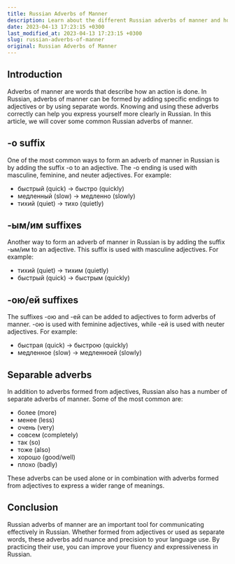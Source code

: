 ```yaml
---
title: Russian Adverbs of Manner
description: Learn about the different Russian adverbs of manner and how to use them correctly.
date: 2023-04-13 17:23:15 +0300
last_modified_at: 2023-04-13 17:23:15 +0300
slug: russian-adverbs-of-manner
original: Russian Adverbs of Manner
---
```

## Introduction
Adverbs of manner are words that describe how an action is done. In Russian, adverbs of manner can be formed by adding specific endings to adjectives or by using separate words. Knowing and using these adverbs correctly can help you express yourself more clearly in Russian. In this article, we will cover some common Russian adverbs of manner.

## -о suffix

One of the most common ways to form an adverb of manner in Russian is by adding the suffix -о to an adjective. The -о ending is used with masculine, feminine, and neuter adjectives. For example:

- быстрый (quick) → быстро (quickly)
- медленный (slow) → медленно (slowly)
- тихий (quiet) → тихо (quietly)

## -ым/им suffixes

Another way to form an adverb of manner in Russian is by adding the suffix -ым/им to an adjective. This suffix is used with masculine adjectives. For example:

- тихий (quiet) → тихим (quietly)
- быстрый (quick) → быстрым (quickly)

## -ою/ей suffixes

The suffixes -ою and -ей can be added to adjectives to form adverbs of manner. -ою is used with feminine adjectives, while -ей is used with neuter adjectives. For example:

- быстрая (quick) → быстрою (quickly)
- медленное (slow) → медленноей (slowly)

## Separable adverbs

In addition to adverbs formed from adjectives, Russian also has a number of separate adverbs of manner. Some of the most common are:

- более (more)
- менее (less)
- очень (very)
- совсем (completely)
- так (so)
- тоже (also)
- хорошо (good/well)
- плохо (badly)

These adverbs can be used alone or in combination with adverbs formed from adjectives to express a wider range of meanings.

## Conclusion

Russian adverbs of manner are an important tool for communicating effectively in Russian. Whether formed from adjectives or used as separate words, these adverbs add nuance and precision to your language use. By practicing their use, you can improve your fluency and expressiveness in Russian.